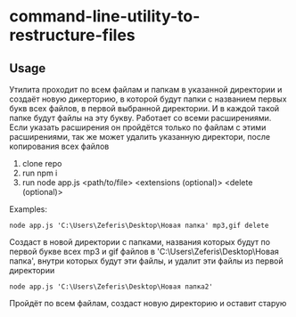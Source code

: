 # command-line-utility-to-restructure-files

## Usage
Утилита проходит по всем файлам и папкам в указанной директории и создаёт новую дикерторию, в которой будут папки с
названием первых букв всех файлов, в первой выбранной директории. И в каждой такой папке будут файлы на эту букву.
Работает со всеми расширениями. Если указать расширения он пройдётся только по файлам с этими расширениями, так же может удалить
указанную директори, после копирования всех файлов


1. clone repo
2. run npm i
3. run node app.js <path/to/file> <extensions (optional)> <delete (optional)>

Examples:
```
node app.js 'C:\Users\Zeferis\Desktop\Новая папка' mp3,gif delete
```
Создаст в новой директории с папками, названия которых будут по первой букве всех mp3 и gif файлов в 
'C:\Users\Zeferis\Desktop\Новая папка', внутри которых будут эти файлы, и удалит эти файлы из первой директории

```
node app.js 'C:\Users\Zeferis\Desktop\Новая папка2' 
```

Пройдёт по всем файлам, создаст  новую директорию и оставит старую
